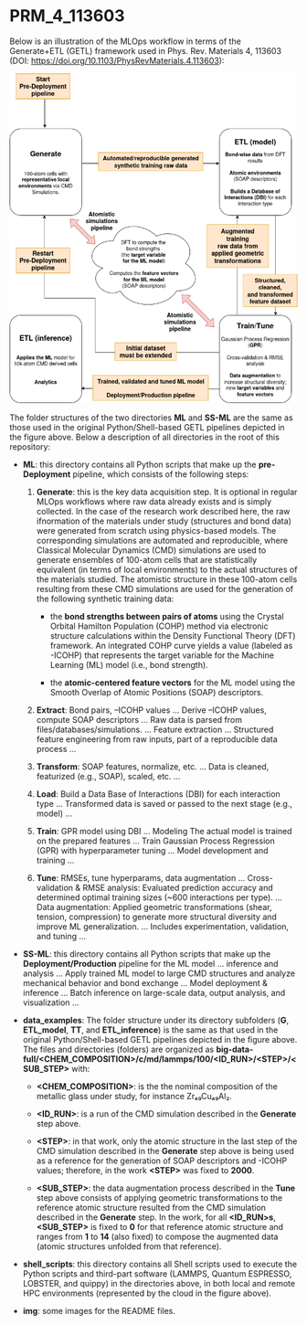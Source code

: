 # PRM_4_113603

Below is an illustration of the MLOps workflow in terms of the Generate+ETL (GETL) framework used in Phys. Rev. Materials 4, 113603 (DOI: https://doi.org/10.1103/PhysRevMaterials.4.113603):

![MLOPs workflow used in PRM_4_113603](../img/PRM_4_113603_MLOps.drawio.png)

The folder structures of the two directories **ML** and **SS-ML** are the same as those used in the original Python/Shell-based GETL pipelines depicted in the figure above. Below a description of all directories in the root of this repository:

- **ML**: this directory contains all Python scripts that make up the **pre-Deployment** pipeline, which consists of the following steps:
  
  1. **Generate**: this is the key data acquisition step. It is optional in regular MLOps workflows where raw data already exists and is simply collected. In the case of the research work described here, the raw ifnormation of the materials under study (structures and bond data) were generated from scratch using physics-based models. The corresponding simulations are automated and reproducible, where Classical Molecular Dynamics (CMD) simulations are used to generate ensembles of 100-atom cells that are statistically equivalent (in terms of local environments) to the actual structures of the materials studied. The atomistic structure in these 100-atom cells resulting from these CMD simulations are used for the generation of the following synthetic training data:
     
     - the **bond strengths between pairs of atoms** using the Crystal Orbital Hamilton Population (COHP) method via electronic structure calculations within the Density Functional Theory (DFT) framework. An integrated COHP curve yields a value (labeled as -ICOHP) that represents the target variable for the Machine Learning (ML) model (i.e., bond strength).
       
     - the **atomic-centered feature vectors** for the ML model using the Smooth Overlap of Atomic Positions (SOAP) descriptors.
       
  2. **Extract**: Bond pairs, –ICOHP values ... Derive –ICOHP values, compute SOAP descriptors ... Raw data is parsed from files/databases/simulations. ... Feature extraction ... Structured feature engineering from raw inputs, part of a reproducible data process ...
     
  3. **Transform**: SOAP features, normalize, etc. ... Data is cleaned, featurized (e.g., SOAP), scaled, etc. ...
     
  4. **Load**: Build a Data Base of Interactions (DBI) for each interaction type ... Transformed data is saved or passed to the next stage (e.g., model) ...
     
  5. **Train**: GPR model using DBI ... Modeling The actual model is trained on the prepared features ... Train Gaussian Process Regression (GPR) with hyperparameter tuning ... Model development and training ...
      
  6. **Tune**: RMSEs, tune hyperparams, data augmentation ... Cross-validation & RMSE analysis: Evaluated prediction accuracy and determined optimal training sizes (~600 interactions per type). ... Data augmentation: Applied geometric transformations (shear, tension, compression) to generate more structural diversity and improve ML generalization. ... Includes experimentation, validation, and tuning ... 

- **SS-ML**: this directory contains all Python scripts that make up the **Deployment/Production** pipeline for the ML model ...  inference and analysis ... Apply trained ML model to large CMD structures and analyze mechanical behavior and bond exchange ... Model deployment & inference ... Batch inference on large-scale data, output analysis, and visualization ... 

- **data_examples**: The folder structure under its directory subfolders (**G**, **ETL_model**, **TT**, and **ETL_inference**) is the same as that used in the original Python/Shell-based GETL pipelines depicted in the figure above. The files and directories (folders) are organized as **big-data-full/<CHEM_COMPOSITION>/c/md/lammps/100/<ID_RUN>/\<STEP>/<SUB_STEP>** with:

  - **<CHEM_COMPOSITION>**: is the the nominal composition of the metallic glass under study, for instance Zr₄₉Cu₄₉Al₂.
 
  - **<ID_RUN>**: is a run of the CMD simulation described in the **Generate** step above.
 
  - **\<STEP>**: in that work, only the atomic structure in the last step of the CMD simulation described in the **Generate** step above is being used as a reference for the generation of SOAP descriptors and -ICOHP values; therefore, in the work **\<STEP>** was fixed to **2000**.
 
  - **<SUB_STEP>**: the data augmentation process described in the **Tune** step above consists of applying geometric transformations to the reference atomic structure resulted from the CMD simulation described in the **Generate** step. In the work, for all **<ID_RUN>s**, **<SUB_STEP>** is fixed to **0** for that reference atomic structure and ranges from **1** to **14** (also fixed) to compose the augmented data (atomic structures unfolded from that reference).

- **shell_scripts**: this directory contains all Shell scripts used to execute the Python scripts and third-part software (LAMMPS, Quantum ESPRESSO, LOBSTER, and quippy) in the directories above, in both local and remote HPC environments (represented by the cloud in the figure above).

- **img**: some images for the README files.
